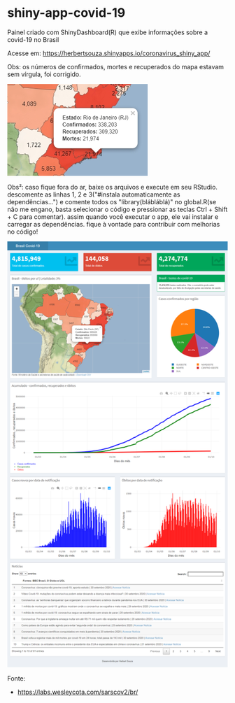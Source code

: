 # shiny-app-covid-19

 Painel criado com ShinyDashboard(R) que exibe informações sobre a covid-19 no Brasil
 
 Acesse em: https://herbertsouza.shinyapps.io/coronavirus_shiny_app/

Obs: os números de confirmados, mortes e recuperados do mapa estavam sem vírgula, foi corrigido.

<img src="https://github.com/herbertizidro/coronavirus_shiny_app/blob/master/numeros_mapa.jpg">

Obs²: caso fique fora do ar, baixe os arquivos e execute em seu RStudio. descomente as linhas 1, 2 e 3("#instala automaticamente as dependências...")
e comente todos os "library(blábláblá)" no global.R(se não me engano, basta selecionar o código e pressionar as teclas Ctrl + Shift + C para comentar). assim quando você executar o app, ele vai instalar e carregar as dependências. fique à vontade para contribuir
com melhorias no código!

<img src="https://github.com/herbertizidro/coronavirus_shiny_app/blob/master/screenshot01.10.2020.png">

Fonte:

 - https://labs.wesleycota.com/sarscov2/br/

